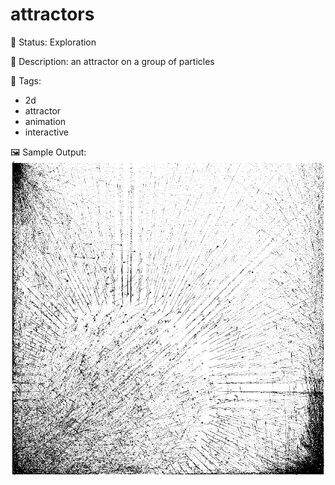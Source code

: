 # attractors

🧪 Status: Exploration

📎 Description: an attractor on a group of particles 

🎨 Tags: 
- 2d
- attractor
- animation
- interactive

🖼️ Sample Output:  
<img src="13.webp" alt="attractors Sample Output" width="800" />
